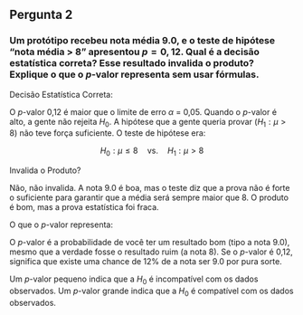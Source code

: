 ## Pergunta 2

### Um protótipo recebeu nota média 9.0, e o teste de hipótese “nota média > 8” apresentou $p = 0,12$. Qual é a decisão estatística correta? Esse resultado invalida o produto? Explique o que o $p$-valor representa sem usar fórmulas.

Decisão Estatística Correta:

O $p$-valor 0,12 é maior que o limite de erro $\alpha$ = 0,05. Quando o $p$-valor é alto, a gente não rejeita $H_0$. A hipótese que a gente queria provar ($H_1: \mu > 8$) não teve força suficiente. O teste de hipótese era: 

$$H_0: \mu \le 8 \quad \text{vs.} \quad H_1: \mu > 8$$

Invalida o Produto?

Não, não invalida. A nota 9.0 é boa, mas o teste diz que a prova não é forte o suficiente para garantir que a média será sempre maior que 8. O produto é bom, mas a prova estatística foi fraca.

O que o $p$-valor representa:

O $p$-valor é a probabilidade de você ter um resultado bom (tipo a nota 9.0), mesmo que a verdade fosse o resultado ruim (a nota 8). Se o $p$-valor é 0,12, significa que existe uma chance de 12% de a nota ser 9.0 por pura sorte.

Um $p$-valor pequeno indica que a $H_0$ é incompatível com os dados observados. Um $p$-valor grande indica que a $H_0$ é compatível com os dados observados.